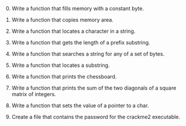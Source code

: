 0. Write a function that fills memory with a constant byte.

1. Write a function that copies memory area.

2. Write a function that locates a character in a string.

3. Write a function that gets the length of a prefix substring.

4. Write a function that searches a string for any of a set of bytes.

5. Write a function that locates a substring.

6. Write a function that prints the chessboard.

7. Write a function that prints the sum of the two diagonals of a square matrix of integers.

8. Write a function that sets the value of a pointer to a char.

9. Create a file that contains the password for the crackme2 executable.



